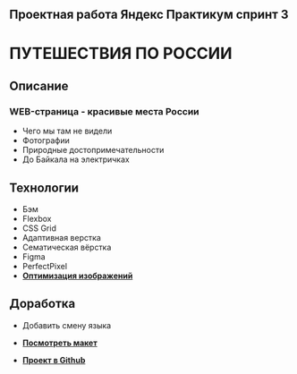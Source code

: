 ## **Проектная работа Яндекс Практикум спринт 3**
# **ПУТЕШЕСТВИЯ ПО РОССИИ**

## **Описание**
### **WEB-страница - красивые места России**
* Чего мы там не видели
* Фотографии 
* Природные достопримечательности
* До Байкала на электричках 

## **Технологии**
* Бэм
* Flexbox
* CSS Grid 
* Адаптивная верстка
* Сематическая вёрстка
* Figma
* PerfectPixel
* [**Оптимизация изображений**](https://tinypng.com/)

## **Доработка**
* Добавить смену языка

* [**Посмотреть макет**](https://www.figma.com/file/5S2WSbEFL6awjVWJ0NWL8Q/Sprint-3_-Russia-_-desktop-mobile?node-id=28503%3A0)
* [**Проект в Github**](https://github.com/MotoPeter/russian-travel.git)
